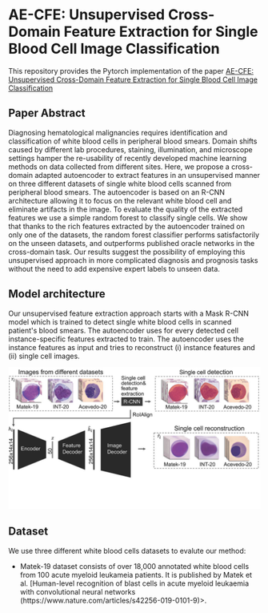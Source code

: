# AE-CFE: Unsupervised Cross-Domain Feature Extraction for Single Blood Cell Image Classification
This repository provides the Pytorch implementation of the paper [AE-CFE: Unsupervised Cross-Domain Feature Extraction for Single Blood Cell Image Classification](https://link.springer.com/chapter/10.1007/978-3-031-16437-8_71)
## Paper Abstract
Diagnosing hematological malignancies requires identification and classification of white blood cells in peripheral blood smears. Domain shifts caused by different lab procedures, staining, illumination, and microscope settings hamper the re-usability of recently developed machine learning methods on data collected from different sites.
Here, we propose a cross-domain adapted autoencoder to extract features in an unsupervised manner on three different datasets of single white blood cells scanned from peripheral blood smears. The autoencoder is based on an R-CNN architecture allowing it to focus on the relevant white blood cell and eliminate artifacts in the image. To evaluate the quality of the extracted features we use a simple random forest to classify single cells. We show that thanks to the rich features extracted by the autoencoder trained on only one of the datasets, the random forest classifier performs satisfactorily on the unseen datasets, and outperforms published oracle networks in the cross-domain task. Our results suggest the possibility of employing this unsupervised approach in more complicated diagnosis and prognosis tasks without the need to add expensive expert labels to unseen data.
## Model architecture
Our unsupervised feature extraction approach starts with a Mask R-CNN model which is trained to detect single white blood cells in scanned patient's blood smears. The autoencoder uses for every detected cell instance-specific features extracted to train. The autoencoder uses the instance features as input and tries to reconstruct (i) instance features and (ii) single cell images.
<p align="center">
<img src="Figure/AE-CFE.jpg"  width="600" />
</p>

## Dataset

We use three different white blood cells datasets to evalute our method:
<ul>
  <li> <The <strong>Matek-19</strong> dataset consists of over 18,000 annotated white blood cells from 100 acute myeloid leukameia patients. It is published by Matek et al. [Human-level recognition of blast cells in acute myeloid leukaemia with convolutional neural networks (https://www.nature.com/articles/s42256-019-0101-9)>.
    </li>

</ul>






